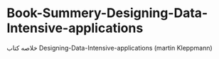 # Book-Summery-Designing-Data-Intensive-applications
خلاصه کتاب Designing-Data-Intensive-applications (martin Kleppmann)
